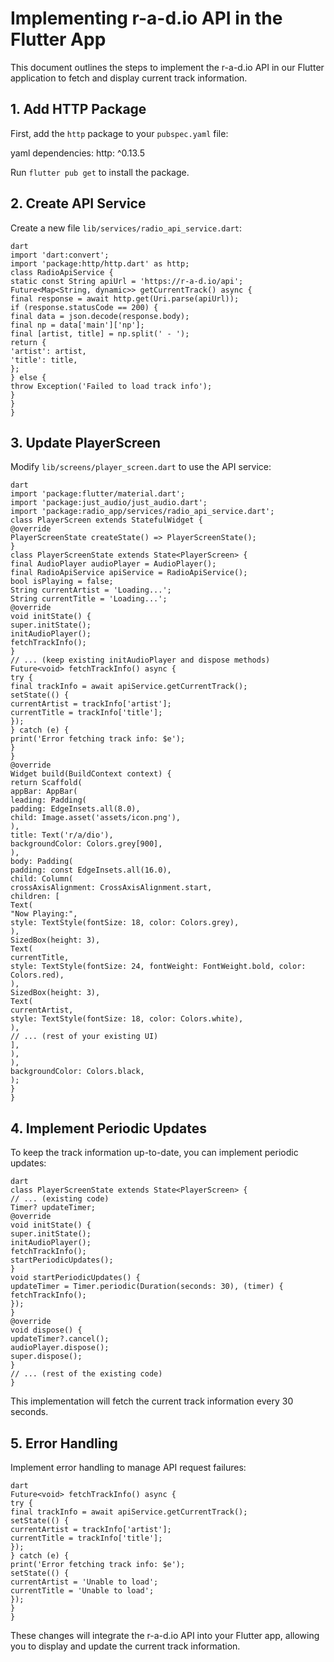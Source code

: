 # Implementing r-a-d.io API in the Flutter App

This document outlines the steps to implement the r-a-d.io API in our Flutter application to fetch and display current track information.

## 1. Add HTTP Package

First, add the `http` package to your `pubspec.yaml` file:

yaml
dependencies:
http: ^0.13.5

Run `flutter pub get` to install the package.

## 2. Create API Service

Create a new file `lib/services/radio_api_service.dart`:

```
dart
import 'dart:convert';
import 'package:http/http.dart' as http;
class RadioApiService {
static const String apiUrl = 'https://r-a-d.io/api';
Future<Map<String, dynamic>> getCurrentTrack() async {
final response = await http.get(Uri.parse(apiUrl));
if (response.statusCode == 200) {
final data = json.decode(response.body);
final np = data['main']['np'];
final [artist, title] = np.split(' - ');
return {
'artist': artist,
'title': title,
};
} else {
throw Exception('Failed to load track info');
}
}
}
```

## 3. Update PlayerScreen

Modify `lib/screens/player_screen.dart` to use the API service:

```
dart
import 'package:flutter/material.dart';
import 'package:just_audio/just_audio.dart';
import 'package:radio_app/services/radio_api_service.dart';
class PlayerScreen extends StatefulWidget {
@override
PlayerScreenState createState() => PlayerScreenState();
}
class PlayerScreenState extends State<PlayerScreen> {
final AudioPlayer audioPlayer = AudioPlayer();
final RadioApiService apiService = RadioApiService();
bool isPlaying = false;
String currentArtist = 'Loading...';
String currentTitle = 'Loading...';
@override
void initState() {
super.initState();
initAudioPlayer();
fetchTrackInfo();
}
// ... (keep existing initAudioPlayer and dispose methods)
Future<void> fetchTrackInfo() async {
try {
final trackInfo = await apiService.getCurrentTrack();
setState(() {
currentArtist = trackInfo['artist'];
currentTitle = trackInfo['title'];
});
} catch (e) {
print('Error fetching track info: $e');
}
}
@override
Widget build(BuildContext context) {
return Scaffold(
appBar: AppBar(
leading: Padding(
padding: EdgeInsets.all(8.0),
child: Image.asset('assets/icon.png'),
),
title: Text('r/a/dio'),
backgroundColor: Colors.grey[900],
),
body: Padding(
padding: const EdgeInsets.all(16.0),
child: Column(
crossAxisAlignment: CrossAxisAlignment.start,
children: [
Text(
"Now Playing:",
style: TextStyle(fontSize: 18, color: Colors.grey),
),
SizedBox(height: 3),
Text(
currentTitle,
style: TextStyle(fontSize: 24, fontWeight: FontWeight.bold, color: Colors.red),
),
SizedBox(height: 3),
Text(
currentArtist,
style: TextStyle(fontSize: 18, color: Colors.white),
),
// ... (rest of your existing UI)
],
),
),
backgroundColor: Colors.black,
);
}
}
```


## 4. Implement Periodic Updates

To keep the track information up-to-date, you can implement periodic updates:

```
dart
class PlayerScreenState extends State<PlayerScreen> {
// ... (existing code)
Timer? updateTimer;
@override
void initState() {
super.initState();
initAudioPlayer();
fetchTrackInfo();
startPeriodicUpdates();
}
void startPeriodicUpdates() {
updateTimer = Timer.periodic(Duration(seconds: 30), (timer) {
fetchTrackInfo();
});
}
@override
void dispose() {
updateTimer?.cancel();
audioPlayer.dispose();
super.dispose();
}
// ... (rest of the existing code)
}
```

This implementation will fetch the current track information every 30 seconds.

## 5. Error Handling

Implement error handling to manage API request failures:

```
dart
Future<void> fetchTrackInfo() async {
try {
final trackInfo = await apiService.getCurrentTrack();
setState(() {
currentArtist = trackInfo['artist'];
currentTitle = trackInfo['title'];
});
} catch (e) {
print('Error fetching track info: $e');
setState(() {
currentArtist = 'Unable to load';
currentTitle = 'Unable to load';
});
}
}
```

These changes will integrate the r-a-d.io API into your Flutter app, allowing you to display and update the current track information.
